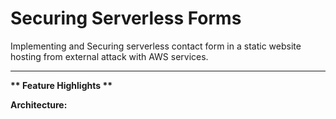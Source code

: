 # Securing Serverless Forms
Implementing and Securing serverless contact form in a static website hosting from external attack with AWS services.
<hr>
<b> ** Feature Highlights ** </b>



<b>Architecture:</b>
<img></img>
